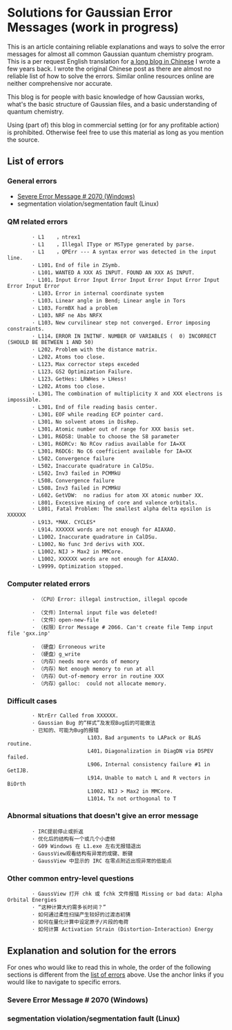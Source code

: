 # Solutions for Gaussian Error Messages (work in progress)
This is an article containing reliable explanations and ways to solve the error messages for almost all common Gaussian quantum chemistry program. This is a per request English translation for [a long blog in Chinese](http://bbs.keinsci.com/thread-4829-1-1.html) I wrote a few years back. I wrote the original Chinese post as there are almost no reliable list of how to solve the errors. Similar online resources online are neither comprehensive nor accurate.

This blog is for people with basic knowledge of how Gaussian works, what's the basic structure of Gaussian files, and a basic understanding of quantum chemistry.

Using (part of) this blog in commercial setting (or for any profitable action) is prohibited. Otherwise feel free to use this material as long as you mention the source.

## List of errors
### General errors
 * [Severe Error Message # 2070 (Windows)](#SevereErrorMessage)
 * segmentation violation/segmentation fault (Linux)
### QM related errors
            · L1    ，ntrex1
            · L1    ，Illegal IType or MSType generated by parse.
            · L1    ，QPErr --- A syntax error was detected in the input line.
            · L101，End of file in ZSymb.
            · L101，WANTED A XXX AS INPUT. FOUND AN XXX AS INPUT.
            · L101，Input Error Input Error Input Error Input Error Input Error Input Error
            · L103，Error in internal coordinate system
            · L103，Linear angle in Bend; Linear angle in Tors
            · L103，FormBX had a problem
            · L103，NRF ne Abs NRFX
            · L103，New curvilinear step not converged. Error imposing constraints.
            · L114，ERROR IN INITNF. NUMBER OF VARIABLES (  0) INCORRECT (SHOULD BE BETWEEN 1 AND 50)
            · L202，Problem with the distance matrix.
            · L202，Atoms too close.
            · L123，Max corrector steps exceded
            · L123，GS2 Optimization Failure.
            · L123，GetHes: LRWHes > LHess!
            · L202，Atoms too close.
            · L301，The combination of multiplicity X and XXX electrons is impossible.
            · L301，End of file reading basis center.
            · L301，EOF while reading ECP pointer card.
            · L301，No solvent atoms in DisRep.
            · L301，Atomic number out of range for XXX basis set.
            · L301，R6DS8: Unable to choose the S8 parameter
            · L301，R6DRCv: No RCov radius available for IA=XX
            · L301，R6DC6: No C6 coefficient available for IA=XX
            · L502，Convergence failure
            · L502，Inaccurate quadrature in CalDSu.
            · L502，Inv3 failed in PCMMkU
            · L508，Convergence failure
            · L508，Inv3 failed in PCMMkU
            · L602，GetVDW:  no radius for atom XX atomic number XX.
            · L801，Excessive mixing of core and valence orbitals.
            · L801, Fatal Problem: The smallest alpha delta epsilon is XXXXXX
            · L913，*MAX. CYCLES*
            · L914，XXXXXX words are not enough for AIAXAO.
            · L1002，Inaccurate quadrature in CalDSu.
            · L1002，No func 3rd derivs with XXX.
            · L1002，NIJ > Max2 in MMCore.
            · L1002，XXXXXX words are not enough for AIAXAO.
            · L9999，Optimization stopped.
### Computer related errors
            · （CPU）Error: illegal instruction, illegal opcode

            · （文件）Internal input file was deleted!
            · （文件）open-new-file
            · （权限）Error Message # 2066. Can't create file Temp input file 'gxx.inp'

            · （硬盘）Erroneous write
            · （硬盘）g_write
            · （内存）needs more words of memory
            · （内存）Not enough memory to run at all
            · （内存）Out-of-memory error in routine XXX
            · （内存）galloc:  could not allocate memory.
### Difficult cases
            · NtrErr Called from XXXXXX.
            · Gaussian Bug 的“样式”及发现Bug后的可能做法
            · 已知的、可能为Bug的报错
                              L103，Bad arguments to LAPack or BLAS routine.
                              L401，Diagonalization in DiagDN via DSPEV failed.
                              L906，Internal consistency failure #1 in GetIJB.
                              L914，Unable to match L and R vectors in BiOrth
                              L1002，NIJ > Max2 in MMCore.
                              L1014，Tx not orthogonal to T
### Abnormal situations that doesn't give an error message
            · IRC提前停止或折返
            · 优化后的结构有一个或几个小虚频
            · G09 Windows 在 L1.exe 左右无报错退出
            · GaussView观看结构有异常的成键、断键
            · GaussView 中显示的 IRC 在零点附近出现异常的低能点
### Other common entry-level questions
            · GaussView 打开 chk 或 fchk 文件报错 Missing or bad data: Alpha Orbital Energies
            · “这种计算大约需多长时间？”
            · 如何通过柔性扫描产生较好的过渡态初猜
            · 如何在量化计算中设定原子/片段的电荷
            · 如何计算 Activation Strain (Distortion-Interaction) Energy
            

## Explanation and solution for the errors
For ones who would like to read this in whole, the order of the following sections is different from the [list of errors](#List-of-errors) above. Use the anchor links if you would like to navigate to specific errors.

<a name="SevereErrorMessage"></a>
### Severe Error Message # 2070 (Windows)
### segmentation violation/segmentation fault (Linux)
